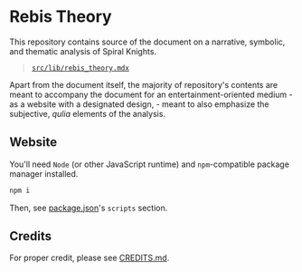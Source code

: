 # Rebis Theory

This repository contains source of the document on a narrative, symbolic, and thematic analysis of Spiral Knights.

> [`src/lib/rebis_theory.mdx`](./src/lib/rebis_theory.mdx)

Apart from the document itself, the majority of repository's contents are meant to accompany the document for an entertainment-oriented medium - as a website with a designated design, - meant to also emphasize the subjective, _qulia_ elements of the analysis.

## Website

You'll need `Node` (or other JavaScript runtime) and `npm`-compatible package manager installed.

```sh
npm i
```

Then, see [package.json](./package.json)'s `scripts` section.

## Credits

For proper credit, please see [CREDITS.md](./CREDITS.md).
